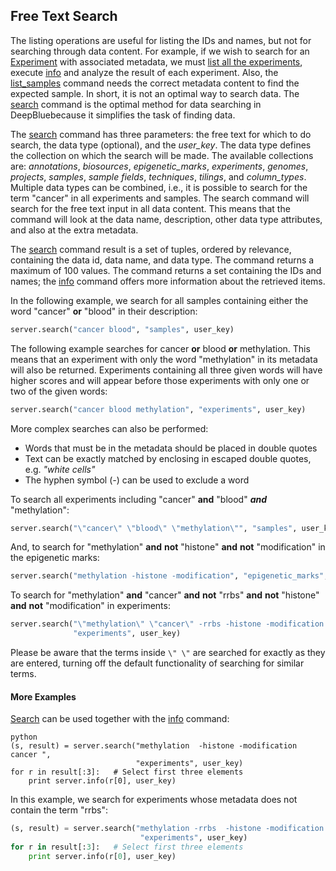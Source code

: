 ## Free Text Search

The listing operations are useful for listing the IDs and names, but not for searching through data content.
For example, if we wish to search for an [Experiment](../02-data-types/02-01-experiments.md) with associated metadata, we must [list all the experiments](http://deepblue.mpi-inf.mpg.de/api.php#api-list_experiments), execute [info](http://deepblue.mpi-inf.mpg.de/api.php#api-info) and analyze the result of each experiment.
Also, the [list_samples](http://deepblue.mpi-inf.mpg.de/api.php#api-list_samples) command needs the correct metadata content to find the expected sample.
In short, it is not an optimal way to search data.
The [search](http://deepblue.mpi-inf.mpg.de/api.php#api-search) command is the optimal method for data searching in DeepBluebecause it simplifies the task of finding data.

The [search](http://deepblue.mpi-inf.mpg.de/api.php#api-search) command has three parameters: the free text for which to do search, the data type (optional), and the *user_key*. The data type defines the collection on which the search will be made.
The available collections are: *annotations*, *biosources*, *epigenetic_marks*, *experiments*, *genomes*, *projects*, *samples*, *sample fields*, *techniques*, *tilings*, and *column_types*. Multiple data types can be combined, i.e., it is possible to search for the term "cancer" in all experiments and samples.
The search command will search for the free text input in all data content.
This means that the command will look at the data name, description, other data type attributes, and also at the extra metadata.

The [search](http://deepblue.mpi-inf.mpg.de/api.php#api-search) command result is a set of tuples, ordered by relevance, containing the data id, data name, and data type. The command returns a maximum of 100 values.
The command returns a set containing the IDs and names; the [info](http://deepblue.mpi-inf.mpg.de/api.php#api-info) command offers more information about the retrieved items.

In the following example, we search for all samples containing either the word "cancer" **or** "blood" in their description:
```python
server.search("cancer blood", "samples", user_key)
```

The following example searches for cancer **or** blood **or** methylation.
This means that an experiment with only the word "methylation" in its metadata will also be returned.
Experiments containing all three given words will have higher scores and will appear before those experiments with only one or two of the given words:
```python
server.search("cancer blood methylation", "experiments", user_key)
```

More complex searches can also be performed:
 * Words that must be in the metadata should be placed in double quotes
 * Text can be exactly matched by enclosing in escaped double quotes, e.g. *"white cells"*
 * The hyphen symbol (*-*) can be used to exclude a word


To search all experiments including "cancer" **and** "blood" ***and*** "methylation":
```python
server.search("\"cancer\" \"blood\" \"methylation\"", "samples", user_key)
```

And, to search for "methylation" **and** **not** "histone" **and** **not** "modification" in the epigenetic marks:
```python
server.search("methylation -histone -modification", "epigenetic_marks", user_key)
```

To search for "methylation" **and** "cancer"  **and** **not** "rrbs" **and** **not** "histone" **and** **not** "modification" in experiments:
```python
server.search("\"methylation\" \"cancer\" -rrbs -histone -modification ",
              "experiments", user_key)
```

Please be aware that the terms inside  ```\" \"``` are searched for exactly as they are entered, turning off the default functionality of searching for similar terms.


#### More Examples
[Search](http://deepblue.mpi-inf.mpg.de/api.php#api-search) can be used together with the [info](http://deepblue.mpi-inf.mpg.de/api.php#api-info) command:

```
python
(s, result) = server.search("methylation  -histone -modification cancer ",
                            "experiments", user_key)
for r in result[:3]:   # Select first three elements
	print server.info(r[0], user_key)
```


In this example, we search for experiments whose metadata does not contain the term "rrbs":
```python
(s, result) = server.search("methylation -rrbs  -histone -modification cancer ",
                             "experiments", user_key)
for r in result[:3]:   # Select first three elements
	print server.info(r[0], user_key)
```